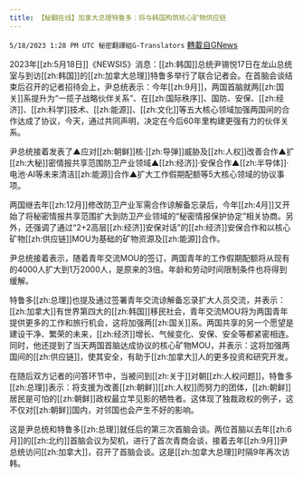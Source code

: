 ```yaml
---
title: 【秘翻在线】加拿大总理特鲁多：将与韩国构筑核心矿物供应链
---
```

`5/18/2023 1:28 PM UTC 秘密翻譯組G-Translators` [轉載自GNews](https://gnews.org/articles/1311200)

2023年[[zh:5月18日]]《NEWSIS》消息：[[zh:韩国]]总统尹锡悦17日在龙山总统室与到访[[zh:韩国]]的[[zh:加拿大总理]]特鲁多举行了联合记者会。在首脑会谈结束后召开的记者招待会上，尹总统表示：今年[[zh:9月]]，两国首脑就两[[zh:国关]]系提升为“一揽子战略伙伴关系”、在[[zh:国际秩序]]、国防、安保、[[zh:经济]]、[[zh:科学]]技术、[[zh:能源]]、[[zh:文化]]等五大核心领域加强两国间的合作达成了协议，今天，通过共同声明，决定在今后60年里构建更强有力的伙伴关系。

尹总统接着发表了▲应对[[zh:朝鲜]]核·[[zh:导弹]]威胁及[[zh:人权]]改善合作▲扩[[zh:大秘]]密情报共享范围防卫产业领域▲[[zh:经济]]·安保合作▲[[zh:半导体]]·电池·AI等未来清洁[[zh:能源]]合作▲扩大工作假期配额等5大核心领域的协议事项。

两国继去年[[zh:12月]]修改防卫产业军需合作谅解备忘录后，今年[[zh:4月]]又开始了将秘密情报共享范围扩大到防卫产业领域的“秘密情报保护协定”相关协商。另外，还强调了通过“2+2高层[[zh:经济]]安保对话”的[[zh:经济]]安保合作和以核心矿物[[zh:供应链]]MOU为基础的矿物资源及[[zh:能源]]合作。

尹总统接着表示，随着青年交流MOU的签订，两国青年的工作假期配额将从现有的4000人扩大到1万2000人，是原来的3倍。年龄和劳动时间限制条件也将得到缓解。

特鲁多[[zh:总理]]也提及通过签署青年交流谅解备忘录扩大人员交流，并表示：[[zh:加拿大]]有世界第四大的[[zh:韩国]]移民社会，青年交流MOU将为两国青年提供更多的工作和旅行机会，这将加强两[[zh:国关]]系。两国共享的另一个愿望是建设干净、繁荣的未来，[[zh:经济]]增长、气候变化、安保、安全等都紧密相连。同时，他还提到了当天两国首脑达成协议的核心矿物MOU，并表示：这将加强两国间的[[zh:供应链]]，使其安全，有助于[[zh:加拿大]]人的更多投资和研究开发。

在随后双方记者的问答环节中，当被问到[[zh:关于]]对朝[[zh:人权问题]]，特鲁多[[zh:总理]]表示：将支援为改善[[zh:朝鲜]][[zh:人权]]而努力的团体，[[zh:朝鲜]]居民是可怕的[[zh:朝鲜]]政权最立竿见影的牺牲者。这体现了独裁政权的例子，这不仅对[[zh:朝鲜]]国内，对邻国也会产生不好的影响。

这是尹总统和特鲁多[[zh:总理]]就任后的第三次首脑会谈。两位首脑以去年[[zh:6月]]的[[zh:北约]]首脑会议为契机，进行了首次青商会谈，接着去年[[zh:9月]]尹总统访问[[zh:加拿大]]，召开了首脑会谈。这是[[zh:加拿大总理]]时隔9年再次访韩。
